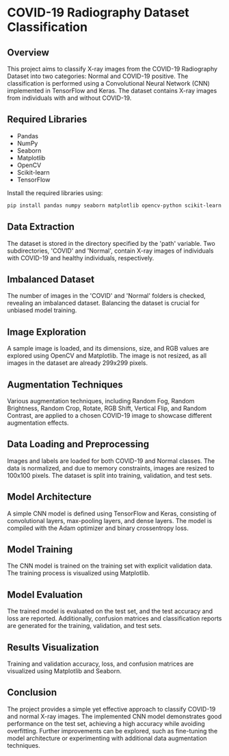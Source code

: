 # COVID-19 Radiography Dataset Classification

## Overview
This project aims to classify X-ray images from the COVID-19 Radiography Dataset into two categories: Normal and COVID-19 positive. The classification is performed using a Convolutional Neural Network (CNN) implemented in TensorFlow and Keras. The dataset contains X-ray images from individuals with and without COVID-19.

## Required Libraries
- Pandas
- NumPy
- Seaborn
- Matplotlib
- OpenCV
- Scikit-learn
- TensorFlow

Install the required libraries using:
```bash
pip install pandas numpy seaborn matplotlib opencv-python scikit-learn tensorflow
```

## Data Extraction
The dataset is stored in the directory specified by the 'path' variable. Two subdirectories, 'COVID' and 'Normal', contain X-ray images of individuals with COVID-19 and healthy individuals, respectively.

## Imbalanced Dataset
The number of images in the 'COVID' and 'Normal' folders is checked, revealing an imbalanced dataset. Balancing the dataset is crucial for unbiased model training.

## Image Exploration
A sample image is loaded, and its dimensions, size, and RGB values are explored using OpenCV and Matplotlib. The image is not resized, as all images in the dataset are already 299x299 pixels.

## Augmentation Techniques
Various augmentation techniques, including Random Fog, Random Brightness, Random Crop, Rotate, RGB Shift, Vertical Flip, and Random Contrast, are applied to a chosen COVID-19 image to showcase different augmentation effects.

## Data Loading and Preprocessing
Images and labels are loaded for both COVID-19 and Normal classes. The data is normalized, and due to memory constraints, images are resized to 100x100 pixels. The dataset is split into training, validation, and test sets.

## Model Architecture
A simple CNN model is defined using TensorFlow and Keras, consisting of convolutional layers, max-pooling layers, and dense layers. The model is compiled with the Adam optimizer and binary crossentropy loss.

## Model Training
The CNN model is trained on the training set with explicit validation data. The training process is visualized using Matplotlib.

## Model Evaluation
The trained model is evaluated on the test set, and the test accuracy and loss are reported. Additionally, confusion matrices and classification reports are generated for the training, validation, and test sets.

## Results Visualization
Training and validation accuracy, loss, and confusion matrices are visualized using Matplotlib and Seaborn.

## Conclusion
The project provides a simple yet effective approach to classify COVID-19 and normal X-ray images. The implemented CNN model demonstrates good performance on the test set, achieving a high accuracy while avoiding overfitting. Further improvements can be explored, such as fine-tuning the model architecture or experimenting with additional data augmentation techniques.
